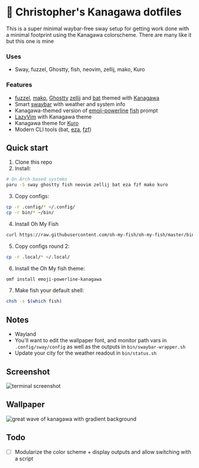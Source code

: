 # 🌊 Christopher's Kanagawa dotfiles

This is a super minimal waybar-free sway setup for getting work done with a minimal footprint using the Kanagawa colorscheme. There are many like it but this one is mine

### Uses
- Sway, fuzzel, Ghostty, fish, neovim, zellij, mako, Kuro

### Features
- [fuzzel](https://codeberg.org/dnkl/fuzzel), [mako](https://github.com/emersion/mako), [Ghostty](https://github.com/ghostty-org) [zellij](https://github.com/zellij-org/zellij) and [bat](https://github.com/sharkdp/bat) themed with [Kanagawa](https://github.com/rebelot/kanagawa.nvim)
- Smart [swaybar](https://man.archlinux.org/man/sway-bar.5) with weather and system info
- Kanagawa-themed version of [emoji-powerline](https://github.com/wyqydsyq/emoji-powerline) [fish](https://github.com/fish-shell/fish-shell) prompt
- [LazyVim](https://www.lazyvim.org/) with Kanagawa theme 
- Kanagawa theme for [Kuro](https://github.com/davidsmorais/kuro)
- Modern CLI tools (bat, [eza](https://github.com/eza-community/eza), [fzf](https://github.com/junegunn/fzf))

## Quick start

1. Clone this repo
2. Install:
```bash
# On Arch-based systems
paru -S sway ghostty fish neovim zellij bat eza fzf mako kuro
```

3. Copy configs:
```bash
cp -r .config/* ~/.config/
cp -r bin/* ~/bin/
```

4. Install Oh My Fish
```bash
curl https://raw.githubusercontent.com/oh-my-fish/oh-my-fish/master/bin/install | fish
```

5. Copy configs round 2:
```bash
cp -r .local/* ~/.local/
```

6. Install the Oh My fish theme:
```bash
omf install emoji-powerline-kanagawa
```

7. Make fish your default shell:
```bash
chsh -s $(which fish)
```

## Notes

- Wayland
- You'll want to edit the wallpaper font, and monitor path vars in `.config/sway/config` as well as the outputs in `bin/swaybar-wrapper.sh`
- Update your city for the weather readout in `bin/status.sh`

## Screenshot
![terminal screenshot](https://i.imgur.com/7dENbEl.png)

## Wallpaper
 ![great wave of kanagawa with gradient background](https://i.imgur.com/bWp4T9p.jpeg)

## Todo
- [ ] Modularize the color scheme + display outputs and allow switching with a script
